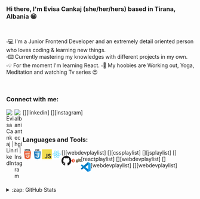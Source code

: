 ### Hi there, I'm Evisa Cankaj (she/her/hers) based in Tirana, Albania 😁

<br/>

▫️💻 I'm a Junior Frontend Developer and an extremely detail oriented person who loves coding & learning new things.  
▫️⌨️ Currently mastering my knowledges with different projects in my own.  
▫️💡 For the moment I'm learning React.
▫️🥳 My hoobies are Working out, Yoga, Meditation and watching Tv series 😍

<br/>


### Connect with me:

[<img align="left" alt="Evisa Cankaj | LinkedIn" width="22px" src="https://cdn.jsdelivr.net/npm/simple-icons@v3/icons/linkedin.svg" />][linkedin]
[<img align="left" alt="albaniantechgirl | Instagram" width="22px" src="https://cdn.jsdelivr.net/npm/simple-icons@v3/icons/instagram.svg" />][instagram]

<br/>


### Languages and Tools:

[<img align="left" alt="HTML5" width="26px" src="https://raw.githubusercontent.com/github/explore/80688e429a7d4ef2fca1e82350fe8e3517d3494d/topics/html/html.png" />][webdevplaylist]
[<img align="left" alt="CSS3" width="26px" src="https://raw.githubusercontent.com/github/explore/80688e429a7d4ef2fca1e82350fe8e3517d3494d/topics/css/css.png" />][cssplaylist]
[<img align="left" alt="JavaScript" width="26px" src="https://raw.githubusercontent.com/github/explore/80688e429a7d4ef2fca1e82350fe8e3517d3494d/topics/javascript/javascript.png" />][jsplaylist]
[<img align="left" alt="React" width="26px" src="https://raw.githubusercontent.com/github/explore/80688e429a7d4ef2fca1e82350fe8e3517d3494d/topics/react/react.png" />][reactplaylist]
[<img align="left" alt="GitHub" width="26px" src="https://raw.githubusercontent.com/github/explore/78df643247d429f6cc873026c0622819ad797942/topics/github/github.png" />][webdevplaylist]
[<img align="left" alt="Git" width="26px" src="https://raw.githubusercontent.com/github/explore/80688e429a7d4ef2fca1e82350fe8e3517d3494d/topics/git/git.png" />][webdevplaylist]
[<img align="left" alt="Visual Studio Code" width="26px" src="https://raw.githubusercontent.com/github/explore/80688e429a7d4ef2fca1e82350fe8e3517d3494d/topics/visual-studio-code/visual-studio-code.png" />][webdevplaylist]


<br/>
<br/>

<details>
  <summary>:zap: GitHub Stats</summary>

  <img align="left" alt="evissa's GitHub Stats" src="https://github-readme-stats.evissa.vercel.app/api?username=evissa&show_icons=true&hide_border=true"/>

</details>
